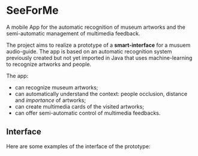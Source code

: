 # SeeForMe
A mobile App for the automatic recognition of museum artworks and the semi-automatic management of multimedia feedback.

The project aims to realize a prototype of a **smart-interface** for a musuem audio-guide. The app is based on an 
automatic recognition system previously created but not yet imported in Java that uses machine-learning to recognize artworks and people.

The app:
* can recognize museum artworks;
* can automatically understand the context: people occlusion, distance and *importance* of artworks;
* can create multimedia cards of the visited artworks;
* can offer semi-automatic control of multimedia feedbacks.

## Interface
Here are some examples of the interface of the prototype:

